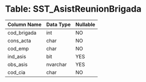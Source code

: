 # Table: SST_AsistReunionBrigada

| Column Name | Data Type | Nullable |
|-------------|-----------|----------|
| cod_brigada | int | NO |
| cons_acta | char | NO |
| cod_emp | char | NO |
| ind_asis | bit | YES |
| obs_asis | nvarchar | YES |
| cod_cia | char | NO |

